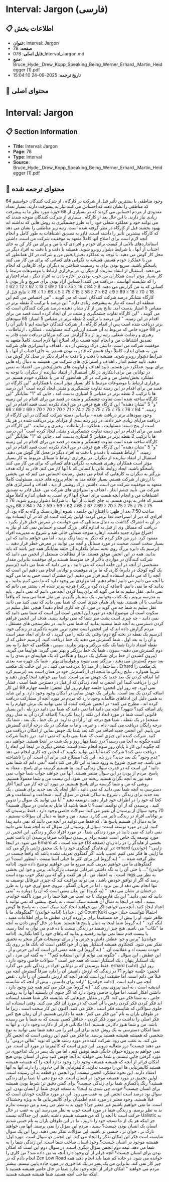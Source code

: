 # Interval: Jargon (فارسی)

## 📋 اطلاعات بخش

- **عنوان**: Interval: Jargon
- **صفحه**: 78
- **فایل اصلی**: 078_Interval_Jargon.md
- **منبع**: Bruce_Hyde,_Drew_Kopp_Speaking_Being_Werner_Erhard,_Martin_Heidegger (1).pdf
- **تاریخ ترجمه**: 2025-09-24 15:04:10

## 📄 محتوای اصلی

# Interval: Jargon

## 📋 Section Information

- **Title**: Interval: Jargon
- **Page**: 78
- **Type**: Interval
- **Source**: Bruce_Hyde,_Drew_Kopp_Speaking_Being_Werner_Erhard,_Martin_Heidegger (1).pdf



## 📄 محتوای ترجمه شده

64
وجود
مناطقی با بیشترین تأثیر
قبل از شرکت در کارگاه ، از شرکت کنندگان خواستیم که مناطقی را نشان دهند که احساس می کنند نیاز به پیشرفت دارند. بسیار
تعداد معدودی از مردم احساس می کردند که در بسیاری از 68 حوزه مورد نظر ما به پیشرفت زیادی نیاز دارند. با این حال بعد از کارگاه ،
بسیاری از شرکت کنندگان متوجه شدند که می توانند خود و عملکرد شغلی خود را به طرز چشمگیری به روش هایی که نداشته اند بهبود بخشند
قبل از کارگاه در نظر گرفته شده است. رتبه زیر مناطقی را نشان می دهد که کارگاه بیشترین تأثیر را داشته است. قادر به تصدیق اشتباهات به طور کامل و انجام آنچه لازم است
برای اصلاح آنها کاملاً متعهد به موفقیت شرکت من است. داشتن استانداردهای بالایی از کیفیت برای خودم و افرادی که
با من و برای من کار کن به جای اجتناب از آنها ، با شرایط دشوار روبرو شوید. همیشه با دقت و با دقت به افراد دیگر در محل کار گوش می دهید. با توجه به عملکرد بخش/بخش من
و شرکت در کل همانطور که من با عملکرد خودم هستم. همیشه به نگرانی های کسانی که برای من کار می کنند پاسخگو باشید. سریع بودن برای به رسمیت شناختن به دیگران برای کارهایی که انجام می دهند. استقبال از انتقاد سازنده از دیگران. در برقراری ارتباط با موضوعات مرتبط با کار بسیار مؤثر است
همکاران من خوب بودن در اجازه دادن به افراد دیگر ، تمام اعتباری را که شایسته آنهاست ، دریافت می کنند. احساس آزاد بودن برای صریح و باز بودن با کسانی که به من گزارش می دهند. 8 ٪
84 ٪
16 ٪
75 ٪
14 ٪
69 ٪
13 ٪
67 ٪
12 ٪
62 ٪
18 ٪
70 ٪
18 ٪
69 ٪
9 ٪
62 ٪
7 ٪
58 ٪
15 ٪
75 ٪
5 ٪
66 ٪
1 ٪
76 ٪
نتایج قبل از کارگاه نشانگر درصد شرکت کنندگان است که می گویند ، "من احساس می کنم این منطقه ای است که نیاز به پیشرفت زیادی دارد."
این درصد با ترکیب 2 نقطه برتر در مقیاس 5 امتیاز بدست آمد. نتایج پس از کار نشان دهنده درصد شرکت کنندگان است که می گویند ، "این کارگاه تفاوت چشمگیری و مثبت در آن ایجاد کرده است
قصد من برای اقدام در این زمینه. " این درصد با ترکیب 2 نقطه برتر در مقیاس 5 امتیاز:
65
سودهای برتر دریافت شده است
پس از اتمام کارگاه ، از شرکت کنندگان خواسته ایم تا تأثیر آن را در 68 حوزه خاص که مربوط به آن هستند ارزیابی کنند
مسئولیت ، عملکرد ، ارتباطات ، رهبری و رضایت شغلی. رتبه زیر از بالا گزارش می کند
مزایای دریافت شده قادر به تصدیق اشتباهات من و انجام آنچه هست
برای اصلاح آنها لازم است. کاملاً متعهد به موفقیت شرکت من است. داشتن درک روشنی از دید ، اهداف و
استراتژی های شرکت من. به همان اندازه کاملاً مولد هستم که قادر به بودن هستم. به جای اجتناب از آنها ، با شرایط دشوار روبرو شوید. همیشه با دقت و با دقت به افراد دیگر در محل کار گوش می دهید. تأیید چشم انداز ، اهداف و استراتژی های شرکت من. همیشه به دنبال راه هایی برای بهبود عملکرد من هستم. تأیید اهداف و اولویت های بخش/بخش من. اعتماد به نفس در توانایی من برای ابتکاری در کار. استقبال از انتقاد سازنده از دیگران. با توجه به عملکرد بخش/بخش من
و شرکت در کل همانطور که من با عملکرد خودم هستم. در برقراری ارتباط با موضوعات مرتبط با کار بسیار مؤثر است
با همکارانم "این کارگاه در قصد من برای اقدام در این زمینه تفاوت چشمگیری و مثبتی ایجاد کرده است"
این درصد ها با ترکیب 2 نقطه برتر در مقیاس 5 امتیازی بدست آمد ، جایی که "1" نمایانگر "این کارگاه ساخته شده است
تفاوت چشمگیر و مثبت در قصد من برای اقدام در این زمینه "و" 5 "نشان دهنده" این کارگاه هیچ فرقی در من ایجاد نکرده است
قصد اقدام در این زمینه. "
84 ٪
76 ٪
75 ٪
75 ٪
75 ٪
75 ٪
74 ٪
71 ٪
70 ٪
70 ٪
70 ٪
69 ٪
69 ٪
66
وجود
سودهای برتر دریافت شده - براساس دسته
شرکت کنندگان در این کارگاه از دریافت مزایای زیادی خبر دادند. در زیر رتبه بندی از مزایای برتر دریافت شده در هر یک است
از پنج دسته: مسئولیت ، عملکرد ، ارتباطات ، رهبری و رضایت. "این کارگاه در قصد من برای اقدام در این زمینه تفاوت چشمگیری و مثبتی ایجاد کرده است"
این درصد ها با ترکیب 2 نقطه برتر در مقیاس 5 امتیازی بدست آمد ، جایی که "1" نمایانگر "این کارگاه ساخته شده است
تفاوت چشمگیر و مثبت در قصد من برای اقدام در این زمینه "و" 5 "نشان دهنده" این کارگاه هیچ فرقی در من ایجاد نکرده است
قصد اقدام در این زمینه. "
ارتباط
همیشه با دقت و با دقت به افراد دیگر در محل کار گوش می دهید. استقبال از انتقاد سازنده از دیگران. در برقراری ارتباط با مسائل مربوط به کار بسیار مؤثر است
همکاران رهبری
همیشه به نگرانی های کسانی که برای من کار می کنند پاسخگو باشید. ایجاد روابط عالی با کسانی که با آنها کار می کنم. قادر به ارائه هدف بزرگتر به دیگران به کارهایی که انجام می دهیم. رضایت
احساس می کنم که من بخشی با ارزش از شرکت هستم. بسیار علاقه مند به انجام پروژه های جدید. مسئولیت
کاملاً متعهد به موفقیت شرکت من است. داشتن درک روشنی از دید ، اهداف و
استراتژی های شرکت من. تأیید چشم انداز ، اهداف و استراتژی های شرکت من. عمل
قادر به تصدیق اشتباهات من و انجام آنچه هست
برای اصلاح آنها لازم است. به همان اندازه کاملاً مولد هستم که قادر به بودن هستم. به جای اجتناب از آنها ، با شرایط دشوار روبرو شوید. 76 ٪
75 ٪
75 ٪
75 ٪
75 ٪
70 ٪
69 ٪
67 ٪
65 ٪
62 ٪
59 ٪
59 ٪
74 ٪
84 ٪
68
وجود
ساعت 7:50 بعد از ظهر: با افتتاح این جلسه ، شیوه ارهارد سبک و گاه به گاه بود.
از افرادی که دیر از استراحت غذا برمی گردند. اولین شرکت کننده ای که در آن ایستاده بود در آن به اشتراک گذاشت
به دنبال مسائلی که می خواست در معرض خطر قرار بگیرد ، دریافت که مسائل وی از قبل به اندازه کافی بزرگ است و احساس نمی کند
او نیاز به اختراع موارد جدید داشت. ارهارد متوجه صندلی خالی شد و شروع به مدیریت افراد مفقود کرد. درز
من فکر کردم که دیگر به شما زنگ نزنید ، اما می خواهم بدانید که این بسیار سخت است. صحبت در مورد مسائل و آنچه می توانید در معرض خطر قرار دهید ... (ترسیم یک دایره بزرگ روی تخته سیاه)
بگذارید آن حلقه نمایانگر همه چیز باشد که باید بدانید. همه در این انجمن موفق هستند. ما
از مطالعات مستقل از انجمن می دانید که شرکت کنندگان در مواردی بالاتر از حد متوسط ​​هستند
برای موفقیت بنابراین مقدار مشخصی از آنچه در این حلقه است که می دانید ، و می دانید که شما
می دانید (ترسیم یک گوه کوچک در دایره)
کاری که ما برای موفقیت و توانایی انجام می دهیم این است که آنچه را که می دانیم استفاده کنیم قرار می دهیم. این مشترک است
حس به ما می گوید با آنچه می دانیم می دانیم انجام دهیم. اما مواردی نیز وجود دارد که ما نمی کنیم
بدانید ، و بدانید که ما نمی دانیم. (اضافه کردن گوه بزرگتر)
هرچه پیرتر شده ام ، بیشتر می دانم که نمی دانم. عقل سلیم به ما می گوید که برای پیدا کردن
آنچه می دانیم که نمی دانیم ، باید به مدرسه برویم ، یک کتاب بخوانیم ، یک سمینار بگیریم. من
مثل شما می بینید که واقعاً متناسب با آن هستید. بقیه پای همان چیزی است که شما نمی دانید که نمی کنید
می دانید عقل سلیم به شما چه می گوید در مورد آن چه کاری انجام دهید؟ هیچی عقل سلیم در سکوت است
آن موضوع آنچه در مورد این انجمن است این است که شما نمی دانید که نمی دانید - چه چیزی است
پشت سر شما که نمی توانید ببینید. هدف این انجمن فراهم کردن دسترسی به آنچه شما نیستید
بدانید که شما نمی دانید. در نظرسنجی های مستقل ، مردم گزارش داده اند که این انجمن است
مجرد ترین تجربه یادگیری در زندگی خود. (ترسیم یک نقطه در تخته گچ دوم)
وقتی یک نکته را می گیرید ، که دارای ابعاد صفر است و آن را به بعد اول ، شما گسترش می دهید
یک خط دریافت کنید. (ترسیم خطی که از نقطه امتداد دارد)
شما یک نکته بزرگتر و بهتر ندارید. سپس ، هنگامی که خط را به بعد دوم گسترش می دهید-
سیون ، شما یک خط بزرگتر و بهتر نمی گیرید: هواپیما می گیرید. (بیرون کشیدن از خط برای تشکیل یک مربع)
و هنگامی که یک هواپیمای دو بعدی را به بعد سوم گسترش می دهید ، بزرگتر نمی شوید
و هواپیمای بهتر ، شما یک چهره سه بعدی دریافت می کنید ، در این حالت یک مکعب. (ساختمان از میدان ، Erhard یک مکعب را ترسیم کرد)
تقریباً همواره ، نتایج زندگی ما نتیجه ای از گسترش خود در همان است
بعد اما اضافه کردن یک بعد جدید یک جهش نمایی است. شما می خواهید اینجا گوش دهید و
این را دریافت کنید! این انجمن به ابعاد زندگی که از قبل در دسترس شما است ، فشار نمی آورد. چه
روز اول انجمن:
جلسه چهارم
روز اول انجمن: جلسه چهارم
69
این کار اضافه کردن یک بعد است. بنابراین یک جهش نمایی در امکان وجود وجود دارد. و این
شاید به همین دلیل این ادعاهای ظالمانه وجود دارد که مردم در مورد آنچه از مشارکت دریافت کرده اند ، مطرح می کنند-
در انجمن شرکت کننده
آیا نمی توانید یک برش چهارم را به پای اضافه کنید؟ شهود؟ آنچه می دانید اما نمی دانید که شما
می دانید درز
بله ، این بسیار قانونی است شما در مورد ابعاد این نکته را پیدا نکردید؟ (اضافه کردن آن به مدل روی صفحه)
در یک نقطه ، شما هیچ درجه ای از آزادی ندارید. در یک خط ، یک بعد ، شما یک درجه رایگان دریافت می کنید-
دام ، و غیره ، و ما به سادگی در یک درجه آزادی گسترش می یابیم. این انجمن جدید اضافه می کند
بعد شما یک جهش نمایی از امکان دریافت می کنید. شرکت کننده
این چیزی است که شما نمی دانید که نمی دانید. درز
دقیقاً شرکت کننده
چگونه به آنجا می رسید؟ درز
شما چهار روز و یک شب در اینجا هستید. خواهید دید که چگونه این کار تا پایان روز سوم انجام شده است. شخص دیگری در اینجا این ابعاد را دریافت نمی کند؟ شرکت کننده
آیا می توانید بگویید که انجمن چه کاری انجام می دهد "عدم وجود" یک بعد جدید؟ درز
بله ، این یک اصطلاح فنی برای آن است. آن را ناشناخته می نامند. چه چیزی شروع به ورود شما به این کار می کند
دامنه "نمی دانم که شما نمی دانید" این است که در قدرت سوال زندگی کنید. ما هستیم
گرسنه برای پاسخ ، معتاد به پاسخ. مردم از بودن در این سوال متنفر هستند. آنها می خواهند
جواب شما جواب نمی دهید نور به آنچه نگران هستید ریخته می شود. این نیست
من و شما معمولاً هستیم. روشی که من و شما گرسنه برای پاسخ هستیم. در مورد آن چه کار می کنم؟ آغاز دسترسی به آنچه شما نمی دانید که نمی دانید ، آغاز
ایجاد یک بعد جدید برای هستی ، یک بعد جدید برای زندگی ، شروع به ساکن شدن در
سؤال کنید ، شجاعت و استقامت و هر کجا که خود را در اطراف خود قرار دهید ، توسعه دهید
"
آیا می توانید یک سوال را تدوین کنید ، پرسیدن
که از آن توانمند است؟ تا شما باشید
آیا مایل به ماندن در سوال هستید؟ 70
وجود
سؤال از پرسیدن آن تغییر می کند. سوالات خاصی وجود دارد ، فقط پرسیدن
که بر توانایی افراد در زندگی تأثیر می گذارد. ببینید ، من و شما به دنبال آن سؤالات نیستیم ، ما به دنبال آن هستیم
پاسخ ها ، که فقط می توانید در آنچه می دانید که نمی دانید پیدا کنید. این در مورد توسعه است-
سؤال از پرسیدن این سؤال که به آنچه شما نمی دانید نمی دانید که نمی دانید
در مورد زندگی شما ، در مورد افراد دیگر و زندگی. این انجمن در مورد توسعه یک خاص است
عضله برای پرسیدن سوالات صرفاً پرسیدن آن باعث تغییر می شود. در اینجا Erhard بخشی از هایدگر را در راه زبان (صفحه 13) خوانده است ، که در آن هایدگر
گفتگوی خود را با یک محقق ژاپنی بازگو می کند:
erhard (خواندن)
"ژاپنی: ما ژاپنی ها فکر نمی کنیم عجیب باشد اگر گفتگوی تعریف نشده باشد که واقعاً چیست
در نظر گرفته شده ... "
(به گروه)
این برای اکثر ما خیلی آشنا نیست ، اینطور است؟ در گفتگوهای ما می خواهیم تعریف کنیم
سریع ما می خواهیم توضیح داده شود. (ادامه خواندن)
"... یا حتی آن را به نگه داشتن غیرقابل توصیف بازگرداند. پرس و جو: این بخشی است ، به اعتقاد من ، از هر گفت و گو که بین تفکر خوب بوده است
ings به نظر می رسد که اگر از توافق خودش باشد ، می تواند مراقبت کند که چیزی غیرقابل توصیف نه تنها انجام نمی دهد
از بین برود ، اما در جریان گفتگو ، نیروی جمع آوری خود را به طرز درخشان تر نشان می دهد. "
(به گروه)
این بدان معنی است که آن را دوباره به "نمی دانید که نمی دانید." این یک هارمونیک با چه است
من قبلاً شما را در مورد ناگفته خواندم. ببینید ، آنچه در اینجا به دنبال آن هستید سبک است ، نه پاسخ. بینشی که نمی توانید با اعداد ایجاد کنید. آنچه می خواهید اگر می خواهید ایجاد کنید سبک است ، نه
پاسخ ها گوش کن ، خدای! (ادامه خواندن)
"گفتگوهای ما با Count Kuki احتمالاً نتوانست خیلی خوب ظاهر شود.
او را بیش از حد مستقیماً برای برآورده کردن عطش ما برای اطلاعات مفید ، لنگه کرد. "
(به گروه)
شما اینجا به دنبال پاسخ ها هستید. شما در حال گوش دادن به آنچه ما "نکات" می نامیم. هیچ چیز ارزشمند در زندگی نیست
با ده قدم می توان به آنجا رسید. یا بیست قدم شما نمی توانید رقصید و بدانید که پاهای خود را کجا بگذارید. (ادامه خواندن)
"پرس و جو: عطش دانش و حرص و آز برای توضیحات هرگز منجر به تحقیق تفکر نمی شود. کنجکاوی همیشه استکبار پنهان از خودآگاهی است که بانک ها بر روی یک خودت
نسبت اد و عقلانیت آن. "
(به گروه)
این همه معنی این است که این حرص و آز ، این عطش ، این سؤال ، "چگونه می توانم از این استفاده کنم؟" -
به گفته این مرد ، این یک استکبار پنهان ، یک استکبار است که همه چیز است
"
سوالات خاصی وجود دارد ، فقط پرسیدن
که بر توانایی افراد در زندگی تأثیر می گذارد. erhard (ادامه)
روز اول انجمن: جلسه چهارم
71
در زندگی که ارزش دانستن آن را دارد صرفاً گسترش آنچه من قبلاً می دانم است. اما حقیقت این است که
هر آنچه که ارزش دانستن آن را دارد ، نقض آنچه می دانید است. (ادامه خواندن)
"اراده برای دانستن ، پیش از آنچه که شایسته اندیشه است ، به امید پیروی نمی کند."
(به گروه)
من فکر می کنم همه چیز وجود دارد ، داشتن افکار است. اما موارد خاصی وجود دارد که اگر جلوی آن بایستید
آنها را به روشی خاص ، به شما فکر می کند. اگر در مقابل چیزهایی که شایسته فکر شما هستند ایستاده اید
فکر کردن فکر کردن رقص با آن است که در مورد آن فکر می کنید. وقتی ایستاده اید
جلوی سؤالاتی که شایسته فکر است ، فکر می کنید. اکنون این کار سخت است ، زیرا ما در
طوفان باران به نام "من فکر می کنم". همه ما دکارتی هستیم. از آن زمان هیچ کس فکر اصلی را نداشت
در مورد فکر کردن - حداقل کسی نیست که به شما یا من رسیده باشد. من و شما هنوز دکارتی هستیم. اما
امکاناتی فراتر از دکارت وجود دارد. و آنها به شما امکان دسترسی به یک روش جدید برای این امر را می دهند
شما نمی توانید به نوع شخصی که همیشه همیشه هستید برسید. ما فکر می کنیم این روشی است که انجمن کار می کند. به عقب می رود. شرکت کننده
در مورد رشته هایی که نوید "تعالی درونی" را می دهند چیست؟ درز
متعالیه درونی. این چیزی است که کالیفرنیا در مورد آن است. من نمی خواهم به پروژه حیوان خانگی شما توهین کنم ،
اما من یک پسر در یک غذاخوری در مورد گرفتن جایی نیستم. و شما نمی خواهید به آنجا جهش کنید
بیش از انسان بودن هیچ امکان فراتر از آنچه که همیشه همیشه وجود دارد وجود ندارد
آنچه را که همیشه همیشه هستید کالیفرنیایی ها این را دوست ندارند. کالیفرنیایی ها این جادویی را دارند
آنها به آنها اعتقاد دارند. این نحوه عملکرد انجمن نیست. این انجمن دو قطعه به آن رسیده است. اولین تحقیق در مورد همیشه موجود در انسان است. چه نوع دهی
آیا شما برای زندگی هستید؟ رنگ پاکسازی شما برای زندگی چیست؟ برای گفتن دقیق تر:
شرط بودن همیشه برای انسان چیست؟ خودت چی شدی
به اینجا؟ نه نسخه فردی شما از انسان بودن. این سوال نود درصد است
انجمن این به عقب می رود. این در مورد مالکیت خودتان است که قبلاً هستید. وجود
معتبر در مورد عدم اطمینان برای کالیفرنیایی ها به ویژه وحشتناک است. ما نمی خواهیم باشیم
غیر معتبر چرا؟ چون بد به نظر می رسد و من دوست ندارم بد به نظر برسم. و زندگی شما در مورد است
خوب به نظر می رسد این به عقب در حال حرکت است تا آنچه را که من همیشه هستم داشته باشم. این جداگانه نیست
Ualistic به جز اینکه هر یک از ما نسخه خود را داریم ، ما در این طوفان باران به نام خیس شدیم
انسان یک انسان بودن چیست؟ ببینید ، مردم این سؤال را نمی پرسند. آنها می خواهند
نازک تر ، جوان تر ، جنسی تر باشید. این سؤالات تفکر نمی دهند. زیرا این یک سوال شایسته است
فکر این امکان تفکر را ایجاد می کند. این انجمن دو سوال است. مورد اول: همیشه موجود در انسان چیست؟ وجود
انسان صاحب شما است. این زندگی شما را به شما می دهد. نیمه دوم انجمن سؤال دیگری است. در
سوال دوم این است که امکان بودن برای انسان چیست؟ آنچه فراتر از آن وجود دارد
آنچه به من داده شد؟ من کاری را انجام دادم که در Zen Low Road خوانده می شود. در جاده کم شما باید انجام دهید
همه چیز کار نمی کند. بنابراین من یک پسر در یک غذاخوری در مورد جاده پایین نیستم. بیشتر مردم می خواهند
"
امکان فراتر از آنچه وجود ندارد
شما در حال حاضر همیشه هستید تا اینکه صاحب آنچه هستید
شما همیشه همیشه هستید.